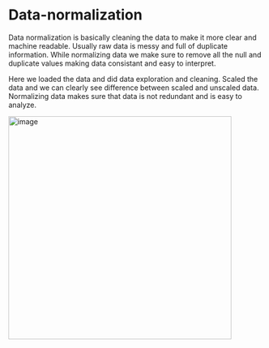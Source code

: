 # Data-normalization

Data normalization is basically cleaning the data to make it more clear and machine readable. Usually raw data is messy and full of duplicate information. While normalizing data we make sure to remove all the null and duplicate values making data consistant and easy to interpret. 

Here we loaded the data and did data exploration and cleaning. Scaled the data and we can clearly see difference between scaled and unscaled data. Normalizing data makes sure that data is not redundant and is easy to analyze.

<img width="440" alt="image" src="https://github.com/Nav-deep123/Data-normalization/assets/114574931/393f6b4d-c640-420c-84cb-01eb22faa9bd">

